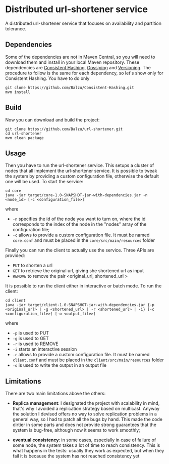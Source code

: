 # Distributed url-shortener service
A distributed url-shortener service that focuses on availability and partition tolerance.



## Dependencies
Some of the dependencies are not in Maven Central, so you will need to download them and install in your local Maven repository. These dependencies are [Consistent Hashing](https://github.com/Balzu/Consistent-Hashing), [Gossiping](https://github.com/tonellotto/Distributed-Enabling-Platforms/tree/master/gossiping) and [Versioning](https://github.com/tonellotto/Distributed-Enabling-Platforms/tree/master/versioning). The procedure to follow is the same for each dependency, so let's show only for Consistent Hashing. You have to do only

`git clone https://github.com/Balzu/Consistent-Hashing.git`  
`mvn install`  

## Build

Now you can download and build the project:

`git clone https://github.com/Balzu/url-shortener.git`  
`cd url-shortener`  
`mvn clean package`  

## Usage

Then you have to run the url-shortener service. This setups a cluster of nodes that all implement the url-shortener service. It is possible to tweak the system by providing a custom configuration file, otherwise the default one will be used. To start the service:

`cd core`  
`java -jar target/core-1.0-SNAPSHOT-jar-with-dependencies.jar -n <node_id> [-c <configuration_file>] `  

where

* `-n` specifies the id of the node you want to turn on, where the id corresponds to the index of the node in the "nodes" array of the configuration file;
* `-c` allows to provide a custom configuration file. It must be named `core.conf` and must be placed in the `core/src/main/resources` folder

Finally you can run the client to actually use the service. Three APIs are provided:

* `PUT` to shorten a url
* `GET` to retrieve the original url, giving she shortened url as input
* `REMOVE` to remove the pair <original_url, shortened_url >

It is possible to run the client either in interactive or batch mode. To run the client:

`cd client`  
`java -jar target/client-1.0-SNAPSHOT-jar-with-dependencies.jar {-p <original_url> | -g <shortened_url> | -r <shortened_url> | -i} [-c <configuration_file>] [-o <output_file>]`  

where

* `-p` is used to PUT
* `-g` is used to GET
* `-r` is used to REMOVE 
* `-i` starts an interactive session
* `-c` allows to provide a custom configuration file. It must be named `client.conf` and must be placed in the `client/src/main/resources` folder
* `-o` is used to write the output in an output file

## Limitations

There are two main limitations above the others:

* **Replica management**: I designated the project with scalability in mind, that's why I avoided a replication strategy based on multicast. Anyway the solution I devised offers no way to solve replication problems in a general way, so I had to patch all the bugs by hand. This made the code dirtier in some parts and does not provide strong guarantees that the system is bug-free, although now it seems to work smoothly;

* **eventual consistency**: in some cases, especially in case of failure of some node, the system takes a lot of time to reach consistency. This is what happens in the tests: usually they work as expected, but when they fail it is because the system has not reached consistency yet


